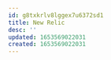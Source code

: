 ```yaml
---
id: g8txkrlv8lggex7u6372sd1
title: New Relic
desc: ''
updated: 1653569022031
created: 1653569022031
---
```


